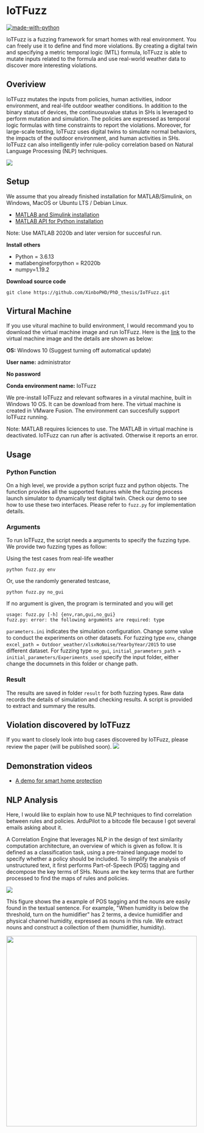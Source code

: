 # IoTFuzz

[![made-with-python](https://img.shields.io/badge/Made%20with-Python-red.svg)](#python)

IoTFuzz is a fuzzing framework for smart homes with real environment. You can freely use it to define and find more violations. By creating a digital twin and specifying a metric temporal logic (MTL) formula, IoTFuzz is able to mutate inputs related to the formula and use real-world weather data to discover more interesting violations. 


##  Overiview
IoTFuzz mutates the inputs from policies, human activities, indoor environment, and real-life outdoor weather conditions. In addition to the binary status of devices, the continuousvalue status in SHs is leveraged to perform mutation and simulation. The policies are expressed as temporal logic formulas with time constraints to report the violations. Moreover, for large-scale testing, IoTFuzz uses digital twins to simulate normal behaviors, the impacts of the outdoor environment, and human activities in SHs. IoTFuzz can also intelligently infer rule-policy correlation based on Natural Language Processing (NLP) techniques.

<img  src="https://github.com/XinboPHD/PhD_thesis/blob/main/IoTFuzz/images/overview.png">



##  Setup
We assume that you already finished installation for MATLAB/Simulink, on Windows, MacOS or Ubuntu LTS / Debian Linux. <br>

- <a href="https://www.mathworks.com/content/dam/mathworks/mathworks-dot-com/academia/student-competitions/best-robotics/files/Installation_of_MATLAB_and_Simulink.pdf"> MATLAB and Simulink installation </a>
- <a href="https://www.mathworks.com/help/matlab/matlab_external/install-the-matlab-engine-for-python.html"> MATLAB API for Python installation </a>

Note: Use MATLAB 2020b and later version for succesful run.

<b>Install others</b> <br>
* Python = 3.6.13
* matlabengineforpython = R2020b
* numpy=1.19.2

<b>Download source code</b> <br>
```
git clone https://github.com/XinboPHD/PhD_thesis/IoTFuzz.git
```



## Virtural Machine
If you use vitural machine to build environment, I would recommand you to download the virtual machine image and run IoTFuzz.
Here is the [link](https://liveswinburneeduau-my.sharepoint.com/:u:/g/personal/linli_swin_edu_au/EZGxKcVSSJNHgH1IBVO_mygBU44iaVkuBypygPSpUuevXw?e=3VpLxz) to the virtual machine image and the details are shown as below:

**OS:** Windows 10 (Suggest turning off automatical update)

**User name:** administrator

**No password**

**Conda environment name:** IoTFuzz

We pre-install IoTFuzz and relevant softwares in a virutal machine, built in Windows 10 OS. It can be download from here. 
The virtual machine is created in VMware Fusion. The environment can succesfully support IoTFuzz running.


Note: MATLAB requires liciences to use. The MATLAB in virtual machine is deactivated. IoTFuzz can run after is activated. Otherwise it reports an error.


## Usage
### Python Function
On a high level, we provide a python script fuzz and python objects. The function provides all the supported features while the fuzzing process launch simulator to dynamically test digital twin. Check our demo to see how to use these two interfaces. Please refer to `fuzz.py` for implementation details.

### Arguments 
To run IoTFuzz, the script needs a arguments to specify the fuzzing type. We provide two fuzzing types as follow:

Using the test cases from real-life weather

```
python fuzz.py env
```

Or, use the randomly generated testcase,
```
python fuzz.py no_gui
```

If no argument is given, the program is terminated and you will get 

```
usage: fuzz.py [-h] {env,ran,gui,no_gui}
fuzz.py: error: the following arguments are required: type
```

`parameters.ini` indicates the simulation configuration. Change some value to conduct the experiments on other datasets.
For fuzzing type `env`, change `excel_path = Outdoor_weather/xlsxNoNoise/YearbyYear/2015` to use different dataset.
For fuzzing type `no_gui`,  `initial_parameters_path = initial_parameters/Experiments_used` specify the input folder, either change the documnets in this folder or change path.


### Result
The results are saved in folder `result` for both fuzzing types. Raw data records the details of simulation and checking results. A script is provided to extract and summary the results.



## Violation discovered by IoTFuzz
If you want to closely look into bug cases discovered by IoTFuzz, please review the paper (will be published soon). 
<img  src="https://github.com/XinboPHD/PhD_thesis/blob/main/IoTFuzz/images/policy.png">





## Demonstration videos
- <a href="https://youtu.be"> A demo for smart home protection </a>





##  NLP Analysis
Here, I would like to explain how to use NLP techniques to find correlation between rules and policies. ArduPilot to a bitcode file because I got several emails asking about it.

A Correlation Engine that leverages NLP in the design of text similarity computation architecture, an overview of which is given as follow. It is defined as a classification task, using a pre-trained language model to specify whether a policy should be included. To simplify the analysis of unstructured text, it first performs Part-of-Speech (POS) tagging and decompose the key terms of SHs. Nouns are the key terms that are further processed to find the maps of rules and policies. 

<img  src="https://github.com/XinboPHD/PhD_thesis/blob/main/IoTFuzz/images/NLP.png">

This figure shows the a example of POS tagging and the nouns are easily found in the textual sentence. For example, "When humidity is below the threshold, turn on the humidifier" has 2 terms, a device humidifier and physical channel humidity, expressed as nouns in this rule. We extract nouns and construct a collection of them (humidifier, humidity).

<img width = "500" src="https://github.com/XinboPHD/PhD_thesis/blob/main/IoTFuzz/images/PosTagging.png">

<!-- ## Tips
 -->

